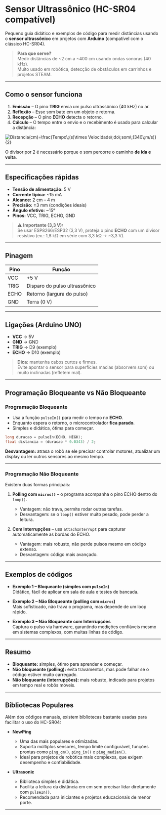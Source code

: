 # Sensor Ultrassônico (HC-SR04 compatível)

Pequeno guia didático e exemplos de código para medir distâncias usando o **sensor ultrassônico** em projetos com **Arduino** (compatível com o clássico HC-SR04).

> **Para que serve?**  
> Medir distâncias de ~2 cm a ~400 cm usando ondas sonoras (40 kHz).  
> Muito usado em robótica, detecção de obstáculos em carrinhos e projetos STEAM.

---

## Como o sensor funciona

1. **Emissão** – O pino **TRIG** envia um pulso ultrassônico (40 kHz) no ar.  
2. **Reflexão** – Esse som bate em um objeto e retorna.  
3. **Recepção** – O pino **ECHO** detecta o retorno.  
4. **Cálculo** – O tempo entre o envio e o recebimento é usado para calcular a distância:

<img src="https://latex.codecogs.com/svg.image?&space;Distancia(cm)=\frac{Tempo\;(s)\times&space;Velocidade\;do\;som\;(340\;m/s)}{2}" title=" Distancia(cm)=\frac{Tempo\;(s)\times Velocidade\;do\;som\;(340\;m/s)}{2}" />

O divisor por 2 é necessário porque o som percorre o caminho **de ida e volta**.

---

## Especificações rápidas

- **Tensão de alimentação:** 5 V  
- **Corrente típica:** ~15 mA  
- **Alcance:** 2 cm – 4 m  
- **Precisão:** ±3 mm (condições ideais)  
- **Ângulo efetivo:** ~15°  
- **Pinos:** VCC, TRIG, ECHO, GND  

> ⚠️ **Importante (3,3 V):**  
> Se usar ESP8266/ESP32 (3,3 V), proteja o pino **ECHO** com um divisor resistivo (ex.: 1,8 kΩ em série com 3,3 kΩ → ~3,3 V).

---

## Pinagem

| Pino | Função                        |
|------|-------------------------------|
| VCC  | +5 V                          |
| TRIG | Disparo do pulso ultrassônico |
| ECHO | Retorno (largura do pulso)    |
| GND  | Terra (0 V)                   |

---

## Ligações (Arduino UNO)

- **VCC** → 5V  
- **GND** → GND  
- **TRIG** → D9 (exemplo)  
- **ECHO** → D10 (exemplo)  

> **Dica:** mantenha cabos curtos e firmes.  
> Evite apontar o sensor para superfícies macias (absorvem som) ou muito inclinadas (refletem mal).

---

## Programação Bloqueante vs Não Bloqueante

### Programação **Bloqueante**
- Usa a função `pulseIn()` para medir o tempo no **ECHO**.  
- Enquanto espera o retorno, o microcontrolador **fica parado**.  
- Simples e didática, ótima para começar.  

```cpp
long duracao = pulseIn(ECHO, HIGH);
float distancia = (duracao * 0.0343) / 2;
```

**Desvantagem:** atrasa o robô se ele precisar controlar motores, atualizar um display ou ler outros sensores ao mesmo tempo.

---

### Programação **Não Bloqueante**
Existem duas formas principais:

1. **Polling com `micros()`** – o programa acompanha o pino ECHO dentro do `loop()`.  
   - Vantagem: não trava, permite rodar outras tarefas.  
   - Desvantagem: se o `loop()` estiver muito pesado, pode perder a leitura.  

2. **Com Interrupções** – usa `attachInterrupt` para capturar automaticamente as bordas do ECHO.  
   - Vantagem: mais robusto, não perde pulsos mesmo em código extenso.  
   - Desvantagem: código mais avançado.

---

## Exemplos de códigos

- **Exemplo 1 – Bloqueante (simples com `pulseIn`)**  
  Didático, fácil de aplicar em sala de aula e testes de bancada.  

- **Exemplo 2 – Não Bloqueante (polling com `micros`)**  
  Mais sofisticado, não trava o programa, mas depende de um loop rápido.  

- **Exemplo 3 – Não Bloqueante com Interrupções**  
  Captura o pulso via hardware, garantindo medições confiáveis mesmo em sistemas complexos, com muitas linhas de código.  

---

## Resumo

- **Bloqueante:** simples, ótimo para aprender e começar.  
- **Não bloqueante (polling):** evita travamentos, mas pode falhar se o código estiver muito carregado.  
- **Não bloqueante (interrupções):** mais robusto, indicado para projetos em tempo real e robôs móveis.  

---

## Bibliotecas Populares

Além dos códigos manuais, existem bibliotecas bastante usadas para facilitar o uso do HC-SR04:

- **NewPing**  
  - Uma das mais populares e otimizadas.  
  - Suporta múltiplos sensores, tempo limite configurável, funções prontas como `ping_cm()`, `ping_in()` e `ping_median()`.  
  - Ideal para projetos de robótica mais complexos, que exigem desempenho e confiabilidade.

- **Ultrasonic**  
  - Biblioteca simples e didática.  
  - Facilita a leitura da distância em cm sem precisar lidar diretamente com `pulseIn()`.  
  - Recomendada para iniciantes e projetos educacionais de menor porte.

---


